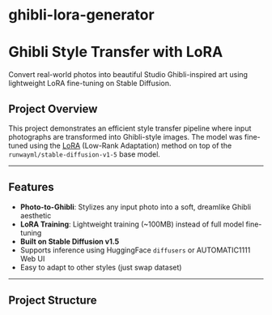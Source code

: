 # ghibli-lora-generator
# Ghibli Style Transfer with LoRA 

Convert real-world photos into beautiful Studio Ghibli-inspired art using lightweight LoRA fine-tuning on Stable Diffusion.

## Project Overview

This project demonstrates an efficient style transfer pipeline where input photographs are transformed into Ghibli-style images. The model was fine-tuned using the [LoRA](https://arxiv.org/abs/2106.09685) (Low-Rank Adaptation) method on top of the `runwayml/stable-diffusion-v1-5` base model.

---

## Features

- **Photo-to-Ghibli**: Stylizes any input photo into a soft, dreamlike Ghibli aesthetic
- **LoRA Training**: Lightweight training (~100MB) instead of full model fine-tuning
- **Built on Stable Diffusion v1.5**
- Supports inference using HuggingFace `diffusers` or AUTOMATIC1111 Web UI
- Easy to adapt to other styles (just swap dataset)

---

## Project Structure


